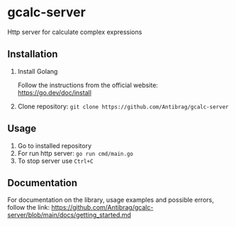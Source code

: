 # gcalc-server
Http server for calculate complex expressions

## Installation
1. Install Golang

    Follow the instructions from the official website:
    https://go.dev/doc/install
     
2. Clone repository:
    ```git clone https://github.com/Antibrag/gcalc-server```

## Usage
1. Go to installed repository
2. For run http server: ```go run cmd/main.go```
3. To stop server use ```Ctrl+C```

## Documentation
For documentation on the library, usage examples and possible errors, follow the link: 
https://github.com/Antibrag/gcalc-server/blob/main/docs/getting_started.md


